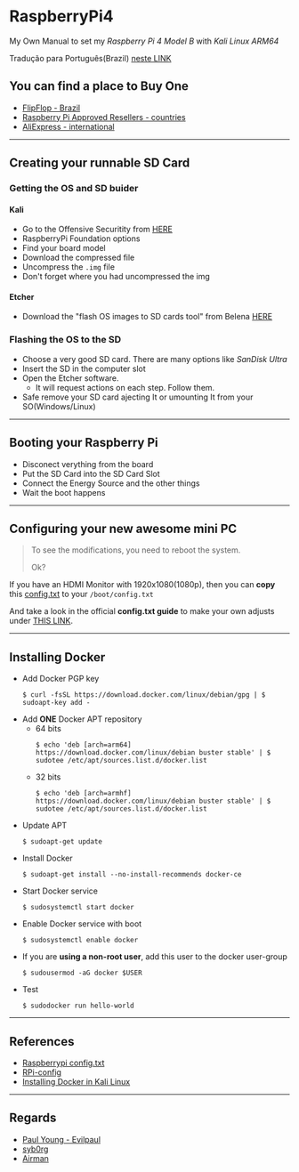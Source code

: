 # RaspberryPi4
My Own Manual to set my _Raspberry Pi 4 Model B_ with _Kali Linux ARM64_

Tradução para Português(Brazil) [neste LINK](https://translate.google.com/translate?hl=&sl=en&tl=pt&u=https%3A%2F%2Fgithub.com%2FLuanComputacao%2FRaspberryPi4)

## You can find a place to __Buy One__
* [FlipFlop - Brazil](https://www.filipeflop.com/?s=Raspberry+Pi+4&post_type=product)
* [Raspberry Pi Approved Resellers - countries](https://www.raspberrypi.org/products/raspberry-pi-4-model-b/#find-reseller)
* [AliExpress - international](https://pt.aliexpress.com/wholesale?SearchText=raspberry+pi+4)
___
## Creating your runnable SD Card

### Getting the OS and SD buider

#### Kali

* Go to the Offensive Securitity from [HERE](https://www.offensive-security.com/kali-linux-arm-images/)
* RaspberryPi Foundation options
* Find your board model
* Download the compressed file
* Uncompress the `.img` file
* Don't forget where you had uncompressed the img

#### Etcher
* Download the "flash OS images to SD cards tool" from Belena [HERE](https://www.balena.io/etcher/)

### Flashing the OS to the SD
* Choose a very good SD card. There are many options like _SanDisk Ultra_
* Insert the SD in the computer slot
* Open the Etcher software.
  * It will request actions on each step. Follow them.
* Safe remove your SD card ajecting It or umounting It from your SO(Windows/Linux)

___
## Booting your Raspberry Pi
* Disconect verything from the board
* Put the SD Card into the SD Card Slot
* Connect the Energy Source and the other things
* Wait the boot happens
___
## Configuring your new awesome mini PC

> To see the modifications, you need to reboot the system.
>
> Ok?

If you have an HDMI Monitor with 1920x1080(1080p), then you can __copy__ this [config.txt](./boot/config.txt) to your `/boot/config.txt`

And take a look in the official __config.txt guide__ to make your own adjusts under [THIS LINK](http://rpf.io/configtxt).

___
## Installing Docker

* Add Docker PGP key
  ```
  $ curl -fsSL https://download.docker.com/linux/debian/gpg | $ sudoapt-key add -
  ```
* Add __ONE__ Docker APT repository
  * 64 bits
    ```
    $ echo 'deb [arch=arm64] https://download.docker.com/linux/debian buster stable' | $ sudotee /etc/apt/sources.list.d/docker.list
    ```
  * 32 bits
    ```
    $ echo 'deb [arch=armhf] https://download.docker.com/linux/debian buster stable' | $ sudotee /etc/apt/sources.list.d/docker.list
    ```
* Update APT
  ```
  $ sudoapt-get update
  ```
* Install Docker
  ```
  $ sudoapt-get install --no-install-recommends docker-ce
  ```
* Start Docker service
  ```
  $ sudosystemctl start docker
  ```
* Enable Docker service with boot
  ```
  $ sudosystemctl enable docker
  ```
* If you are __using a non-root user__, add this user to the docker user-group
  ```
  $ sudousermod -aG docker $USER
  ```
* Test
  ```
  $ sudodocker run hello-world
  ```

___
## References
* [Raspberrypi config.txt](http://rpf.io/configtxt)
* [RPi-config](https://github.com/Evilpaul/RPi-config)
* [Installing Docker in Kali Linux](https://medium.com/@airman604/installing-docker-in-kali-linux-2017-1-fbaa4d1447fe)

___
## Regards 
* [Paul Young - Evilpaul](https://github.com/Evilpaul)
* [syb0rg](https://github.com/syb0rg)
* [Airman](https://github.com/airman604)
